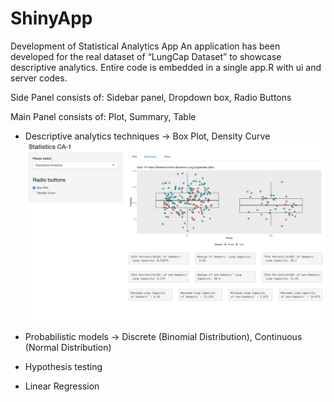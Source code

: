 # ShinyApp
Development of Statistical Analytics App
An application has been developed for the real dataset of “LungCap Dataset” to showcase descriptive analytics. 
Entire code is embedded in a single app.R with ui and server codes.

Side Panel consists of: Sidebar panel, Dropdown box, Radio Buttons

Main Panel consists of: Plot, Summary, Table

* Descriptive analytics techniques -> Box Plot, Density Curve 
![Box plot](https://github.com/hmyenilmez24/ShinyApp/blob/master/images/descriptive%20analytics/box%20plot/plot.png)

* Probabilistic models -> Discrete (Binomial Distribution), Continuous (Normal Distribution) 

* Hypothesis testing

* Linear Regression

